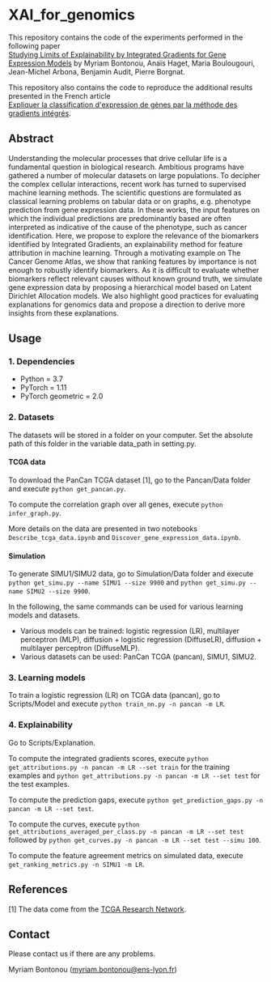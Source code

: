 # XAI_for_genomics

This repository contains the code of the experiments performed in the following paper\
[Studying Limits of Explainability by Integrated Gradients for Gene Expression Models](https://arxiv.org/pdf/2303.11336v1.pdf)
by Myriam Bontonou, Anaïs Haget, Maria Boulougouri, Jean-Michel Arbona, Benjamin Audit, Pierre Borgnat.

This repository also contains the code to reproduce the additional results presented in the French article\
[Expliquer la classification d'expression de gènes par la méthode des gradients intégrés]().


## Abstract
Understanding the molecular processes that drive cellular life is a fundamental question in biological research. Ambitious programs have gathered a number of molecular datasets on large populations. To decipher the complex cellular interactions, recent work has turned to supervised machine learning methods. The scientific questions are formulated as classical learning problems on tabular data or on graphs, e.g. phenotype prediction from gene expression data. In these works, the input features on which the individual predictions are predominantly based are often interpreted as indicative of the cause of the phenotype, such as cancer identification.
Here, we propose to explore the relevance of the biomarkers identified by Integrated Gradients, an explainability method for feature attribution in machine learning. Through a motivating example on The Cancer Genome Atlas, we show that ranking features by importance is not enough to robustly identify biomarkers. As it is difficult to evaluate whether biomarkers reflect relevant causes without known ground truth, we simulate gene expression data by proposing a hierarchical model based on Latent Dirichlet Allocation models. We also highlight good practices for evaluating explanations for genomics data and propose a direction to derive more insights from these explanations.

## Usage
### 1. Dependencies
- Python = 3.7
- PyTorch = 1.11
- PyTorch geometric = 2.0

### 2. Datasets
The datasets will be stored in a folder on your computer. Set the absolute path of this folder in the variable data_path in setting.py.

#### TCGA data
To download the PanCan TCGA dataset [1], go to the Pancan/Data folder and execute `python get_pancan.py`.

To compute the correlation graph over all genes, execute `python infer_graph.py`.

More details on the data are presented in two notebooks `Describe_tcga_data.ipynb` and `Discover_gene_expression_data.ipynb`.

#### Simulation
To generate SIMU1/SIMU2 data, go to Simulation/Data folder and execute `python get_simu.py --name SIMU1 --size 9900` and `python get_simu.py --name SIMU2 --size 9900`.

In the following, the same commands can be used for various learning models and datasets.
- Various models can be trained: logistic regression (LR), multilayer perceptron (MLP), diffusion + logistic regression (DiffuseLR), diffusion + multilayer perceptron (DiffuseMLP).
- Various datasets can be used: PanCan TCGA (pancan), SIMU1, SIMU2. 

### 3. Learning models
To train a logistic regression (LR) on TCGA data (pancan), go to Scripts/Model and execute `python train_nn.py -n pancan -m LR`.


### 4. Explainability
Go to Scripts/Explanation.

To compute the integrated gradients scores, execute `python get_attributions.py -n pancan -m LR --set train` for the training examples and `python get_attributions.py -n pancan -m LR --set test` for the test examples.

To compute the prediction gaps, execute `python get_prediction_gaps.py -n pancan -m LR --set test`. 

To compute the curves, execute `python get_attributions_averaged_per_class.py -n pancan -m LR --set test` followed by `python get_curves.py -n pancan -m LR --set test --simu 100`.

To compute the feature agreement metrics on simulated data, execute `get_ranking_metrics.py -n SIMU1 -m LR`. 

## References
[1] The data come from the [TCGA Research Network](https://www.cancer.gov/tcga).

## Contact
Please contact us if there are any problems.

Myriam Bontonou (myriam.bontonou@ens-lyon.fr)
